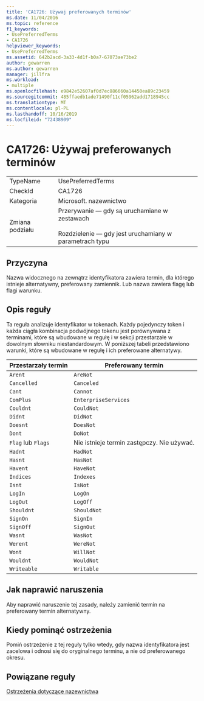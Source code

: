 ```yaml
---
title: 'CA1726: Używaj preferowanych terminów'
ms.date: 11/04/2016
ms.topic: reference
f1_keywords:
- UsePreferredTerms
- CA1726
helpviewer_keywords:
- UsePreferredTerms
ms.assetid: 642b2acd-3a33-4d1f-b0a7-67073ae73be2
author: gewarren
ms.author: gewarren
manager: jillfra
ms.workload:
- multiple
ms.openlocfilehash: e9842e52607af0d7ec886660a14450ea89c23459
ms.sourcegitcommit: 485ffaedb1ade71490f11cf05962add1718945cc
ms.translationtype: MT
ms.contentlocale: pl-PL
ms.lasthandoff: 10/16/2019
ms.locfileid: "72438909"
---
```

# <a name="ca1726-use-preferred-terms"></a>CA1726: Używaj preferowanych terminów

|||
|-|-|
|TypeName|UsePreferredTerms|
|CheckId|CA1726|
|Kategoria|Microsoft. nazewnictwo|
|Zmiana podziału|Przerywanie — gdy są uruchamiane w zestawach<br /><br /> Rozdzielenie — gdy jest uruchamiany w parametrach typu|

## <a name="cause"></a>Przyczyna

Nazwa widocznego na zewnątrz identyfikatora zawiera termin, dla którego istnieje alternatywny, preferowany zamiennik. Lub nazwa zawiera flagę lub flagi warunku.

## <a name="rule-description"></a>Opis reguły

Ta reguła analizuje identyfikator w tokenach. Każdy pojedynczy token i każda ciągła kombinacja podwójnego tokenu jest porównywana z terminami, które są wbudowane w regułę i w sekcji przestarzałe w dowolnym słowniku niestandardowym. W poniższej tabeli przedstawiono warunki, które są wbudowane w regułę i ich preferowane alternatywy.

|Przestarzały termin|Preferowany termin|
|-------------------|--------------------|
|`Arent`|`AreNot`|
|`Cancelled`|`Canceled`|
|`Cant`|`Cannot`|
|`ComPlus`|`EnterpriseServices`|
|`Couldnt`|`CouldNot`|
|`Didnt`|`DidNot`|
|`Doesnt`|`DoesNot`|
|`Dont`|`DoNot`|
|`Flag` lub `Flags`|Nie istnieje termin zastępczy. Nie używać.|
|`Hadnt`|`HadNot`|
|`Hasnt`|`HasNot`|
|`Havent`|`HaveNot`|
|`Indices`|`Indexes`|
|`Isnt`|`IsNot`|
|`LogIn`|`LogOn`|
|`LogOut`|`LogOff`|
|`Shouldnt`|`ShouldNot`|
|`SignOn`|`SignIn`|
|`SignOff`|`SignOut`|
|`Wasnt`|`WasNot`|
|`Werent`|`WereNot`|
|`Wont`|`WillNot`|
|`Wouldnt`|`WouldNot`|
|`Writeable`|`Writable`|

## <a name="how-to-fix-violations"></a>Jak naprawić naruszenia
Aby naprawić naruszenie tej zasady, należy zamienić termin na preferowany termin alternatywny.

## <a name="when-to-suppress-warnings"></a>Kiedy pominąć ostrzeżenia
Pomiń ostrzeżenie z tej reguły tylko wtedy, gdy nazwa identyfikatora jest zacelowa i odnosi się do oryginalnego terminu, a nie od preferowanego okresu.

## <a name="related-rules"></a>Powiązane reguły
[Ostrzeżenia dotyczące nazewnictwa](../code-quality/naming-warnings.md)
